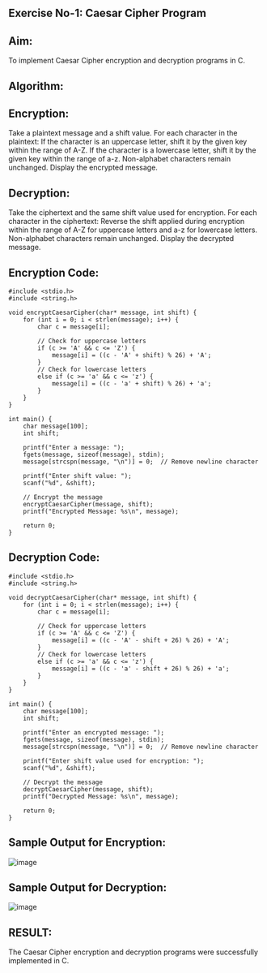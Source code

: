 ## Exercise No-1: Caesar Cipher Program

## Aim:
To implement Caesar Cipher encryption and decryption programs in C.

## Algorithm:

## Encryption:

Take a plaintext message and a shift value.
For each character in the plaintext:
If the character is an uppercase letter, shift it by the given key within the range of A-Z.
If the character is a lowercase letter, shift it by the given key within the range of a-z.
Non-alphabet characters remain unchanged.
Display the encrypted message.

## Decryption:

Take the ciphertext and the same shift value used for encryption.
For each character in the ciphertext:
Reverse the shift applied during encryption within the range of A-Z for uppercase letters and a-z for lowercase letters.
Non-alphabet characters remain unchanged.
Display the decrypted message.

## Encryption Code:
```
#include <stdio.h>
#include <string.h>

void encryptCaesarCipher(char* message, int shift) {
    for (int i = 0; i < strlen(message); i++) {
        char c = message[i];
        
        // Check for uppercase letters
        if (c >= 'A' && c <= 'Z') {
            message[i] = ((c - 'A' + shift) % 26) + 'A';
        }
        // Check for lowercase letters
        else if (c >= 'a' && c <= 'z') {
            message[i] = ((c - 'a' + shift) % 26) + 'a';
        }
    }
}

int main() {
    char message[100];
    int shift;

    printf("Enter a message: ");
    fgets(message, sizeof(message), stdin);
    message[strcspn(message, "\n")] = 0;  // Remove newline character

    printf("Enter shift value: ");
    scanf("%d", &shift);

    // Encrypt the message
    encryptCaesarCipher(message, shift);
    printf("Encrypted Message: %s\n", message);

    return 0;
}
```

## Decryption Code:
```
#include <stdio.h>
#include <string.h>

void decryptCaesarCipher(char* message, int shift) {
    for (int i = 0; i < strlen(message); i++) {
        char c = message[i];
        
        // Check for uppercase letters
        if (c >= 'A' && c <= 'Z') {
            message[i] = ((c - 'A' - shift + 26) % 26) + 'A';
        }
        // Check for lowercase letters
        else if (c >= 'a' && c <= 'z') {
            message[i] = ((c - 'a' - shift + 26) % 26) + 'a';
        }
    }
}

int main() {
    char message[100];
    int shift;

    printf("Enter an encrypted message: ");
    fgets(message, sizeof(message), stdin);
    message[strcspn(message, "\n")] = 0;  // Remove newline character

    printf("Enter shift value used for encryption: ");
    scanf("%d", &shift);

    // Decrypt the message
    decryptCaesarCipher(message, shift);
    printf("Decrypted Message: %s\n", message);

    return 0;
}
```

## Sample Output for Encryption:
![image](https://github.com/user-attachments/assets/02d05600-4123-48e9-961a-b9ee2c0442ab)


## Sample Output for Decryption:
![image](https://github.com/user-attachments/assets/669fccee-17e2-4dbc-b83b-5a69f4fb90cd)


## RESULT:
The Caesar Cipher encryption and decryption programs were successfully implemented in C.
